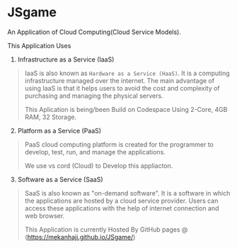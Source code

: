 # JSgame

An Application of Cloud Computing(Cloud Service Models).

This Application Uses
1. Infrastructure as a Service (IaaS)
> IaaS is also known as `Hardware as a Service (HaaS)`. It is a computing infrastructure managed over the internet. The main advantage of using IaaS is that it helps users to avoid the cost and complexity of purchasing and managing the physical servers.
>
> This Aplication is being/been Build on Codespace Using 2-Core, 4GB RAM, 32 Storage.
2. Platform as a Service (PaaS)
> PaaS cloud computing platform is created for the programmer to develop, test, run, and manage the applications.
>
> We use vs cord (Cloud) to Develop this appliacton.
3. Software as a Service (SaaS)
> SaaS is also known as "on-demand software". It is a software in which the applications are hosted by a cloud service provider. Users can access these applications with the help of internet connection and web browser.
>
> This Application is currently Hosted By GitHub pages @ (https://mekanhaji.github.io/JSgame/)